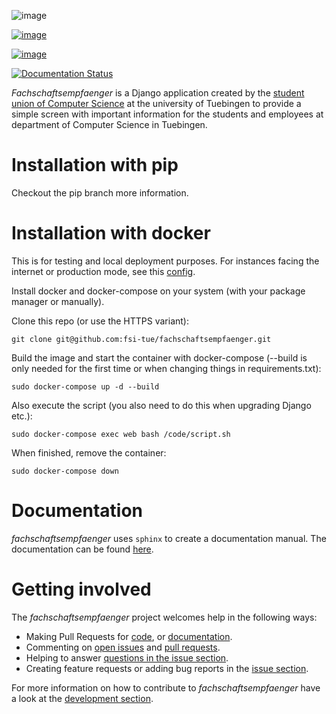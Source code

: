 ![image][]

[![image][1]][2]

[![image][3]][4]

[![Documentation Status][]][5]

*Fachschaftsempfaenger* is a Django application created by the [student union of Computer Science][] at the university of Tuebingen to provide a simple screen with important information for the students and employees at department of Computer Science in Tuebingen.

Installation with pip
=====================

Checkout the pip branch more information.

Installation with docker
========================

This is for testing and local deployment purposes. For instances facing the internet or production mode, see this [config][].

Install docker and docker-compose on your system (with your package manager or manually).

Clone this repo (or use the HTTPS variant):

```git clone git@github.com:fsi-tue/fachschaftsempfaenger.git```


Build the image and start the container with docker-compose (--build is only needed for the first time or when changing things in requirements.txt):

```sudo docker-compose up -d --build```


Also execute the script (you also need to do this when upgrading Django etc.):

```sudo docker-compose exec web bash /code/script.sh```


When finished, remove the container:

```sudo docker-compose down```

Documentation
=============

*fachschaftsempfaenger* uses `sphinx` to create a documentation manual.
The documentation can be found [here][5].

Getting involved
================

The *fachschaftsempfaenger* project welcomes help in the following ways:

-   Making Pull Requests for [code][], or [documentation][].
-   Commenting on [open issues][] and [pull requests][].
-   Helping to answer [questions in the issue section][].
-   Creating feature requests or adding bug reports in the [issue
    section][].

For more information on how to contribute to *fachschaftsempfaenger* have a look at the [development section][].

  [image]: docs/source/_static/img/logo.png
  [1]: https://img.shields.io/github/license/fsi-tue/fachschaftsempfaenger.svg
  [2]: https://github.com/fsi-tue/fachschaftsempfaenger/blob/master/LICENSE.txt
  [3]: https://pyup.io/repos/github/fsi-tue/fachschaftsempfaenger/shield.svg
  [4]: https://pyup.io/repos/github/fsi-tue/fachschaftsempfaenger/
  [Documentation Status]: https://readthedocs.org/projects/fachschaftsempfaenger/badge/?version=latest
  [5]: https://fachschaftsempfaenger.readthedocs.io/en/latest/index.html
  [student union of Computer Science]: http://www.fsi.uni-tuebingen.de/
  [config]: https://github.com/fsi-tue/docker/tree/master/fachschaftsempfaenger
  [code]: https://github.com/fsi-tue/fachschaftsempfaenger/tree/master/fachschaftsempfaenger
  [documentation]: https://github.com/fsi-tue/fachschaftsempfaenger/tree/master/doc
  [open issues]: https://github.com/fsi-tue/fachschaftsempfaenger/issues
  [pull requests]: https://github.com/fsi-tue/fachschaftsempfaenger/pulls
  [questions in the issue section]: https://github.com/fsi-tue/fachschaftsempfaenger/labels/question
  [issue section]: https://github.com/fsi-tue/fachschaftsempfaenger/issues/new
  [development section]: https://fachschaftsempfaenger.readthedocs.io/en/latest/development.html
